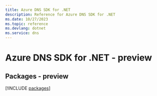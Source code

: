 ```yaml
---
title: Azure DNS SDK for .NET
description: Reference for Azure DNS SDK for .NET
ms.date: 10/27/2023
ms.topic: reference
ms.devlang: dotnet
ms.service: dns
---
```

# Azure DNS SDK for .NET - preview
## Packages - preview
[!INCLUDE [packages](dns-index.md)]